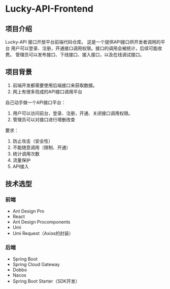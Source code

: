 # Lucky-API-Frontend

## 项目介绍
Lucky-API 接口开放平台前端代码仓库。 这是一个提供API接口供开发者调用的平台
用户可以登录、注册，开通接口调用权限。接口的调用会被统计，后续可能收费。
管理员可以发布接口、下线接口、接入接口，以及在线调试接口。


## 项目背景

1. 前端开发都需要使用后端接口来获取数据。
2. 网上有很多现成的API接口调用平台

自己动手做一个API接口平台：
1. 用户可以访问前台，登录、注册，开通、关闭接口调用权限。
2. 管理员可以对接口进行增删改查

要求：
1. 防止攻击（安全性）
2. 不能随意调用（限制、开通）
3. 统计调用次数
4. 流量保护
5. API接入

## 技术选型
### 前端
- Ant Design Pro
- React
- Ant Design Procomponents
- Umi
- Umi Request（Axios的封装）

### 后端
- Spring Boot
- Spring Cloud Gateway
- Dobbo
- Nacos
- Spring Boot Starter（SDK开发）
